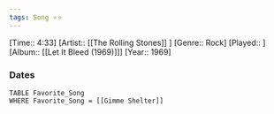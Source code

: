 ```yaml
---
tags: Song ⭐⭐ 
---
```

[Time:: 4:33]
[Artist:: [[The Rolling Stones]] ]
[Genre:: Rock]
[Played:: ]
[Album:: [[Let It Bleed (1969)]]]
[Year:: 1969]
### Dates
````dataview
TABLE Favorite_Song
WHERE Favorite_Song = [[Gimme Shelter]]
````
